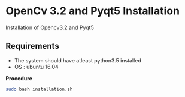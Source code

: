 # OpenCv 3.2 and Pyqt5 Installation

Installation of Opencv3.2 and Pyqt5 

## Requirements
 - The system should have atleast python3.5 installed
 - OS : ubuntu 16.04
 

**Procedure**

   ```sh
   sudo bash installation.sh
  ``` 
